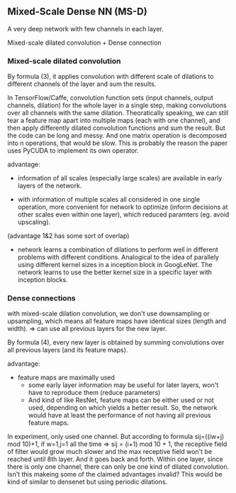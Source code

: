 

## Mixed-Scale Dense NN (MS-D)
A very deep network with few channels in each layer. 

Mixed-scale dilated convolution + Dense connection


### Mixed-scale dilated convolution 

By formula (3), it applies convolution with different scale of dilations to different channels of the layer and sum the results.


In TensorFlow/Caffe, convolution function sets (input channels, output channels, dilation) for the whole layer in a single step, making convolutions over all channels with the same dilation. Theoratically speaking, we can still tear a feature map apart into multiple maps (each with one channel), and then apply differently dilated convolution functions and sum the result. But the code can be long and messy. And one matrix operation is decomposed into n operations, that would be slow. This is probably the reason the paper uses PyCUDA to implement its own operator.

advantage: 
- information of all scales (especially large scales) are available in early layers of the network.

- with information of multiple scales all considered in one single operation, more convenient for network to optimize (inform decisions at other scales even within one layer), which reduced paramters (eg. avoid upscaling).

(advantage 1&2 has some sort of overlap)

- network learns a combination of dilations to perform well in different problems with different conditions. Analogical to the idea of parallely using different kernel sizes in a inception block in GoogLeNet. The network learns to use the better kernel size in a specific layer with inception blocks.

### Dense connections

with mixed-scale dilation convolution, we don't use downsampling or upsampling, which means all feature maps have identical sizes (length and width). => can use all previous layers for the new layer.

By formula (4), every new layer is obtained by summing convolutions over all previous layers (and its feature maps).

advantage:
- feature maps are maximally used
	- some early layer information may be useful for later layers, won't have to reproduce them (reduce parameters)
	- And kind of like ResNet, feature maps can be either used or not used, depending on which yields a better result. So, the network would have at least the performance of not having all previous feature maps.


In experiment, only used one channel. But according to formula sij=((iw+j) mod 10)+1, if w=1,j=1 all the time => sij = (i+1) mod 10 + 1, the receptive field of filter would grow much slower and the max receptive field won't be reached until 8th layer. And it goes back and forth. Within one layer, since there is only one channel, there can only be one kind of dilated convolution. Isn't this makeing some of the claimed advantages invalid? This would be kind of similar to densenet but using periodic dilations.
